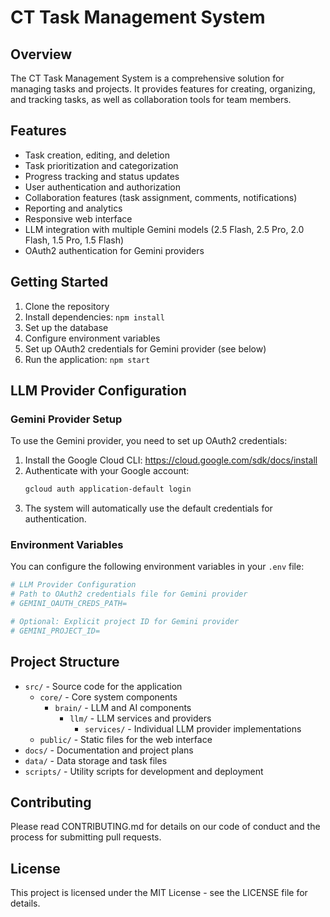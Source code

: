 # CT Task Management System

## Overview
The CT Task Management System is a comprehensive solution for managing tasks and projects. It provides features for creating, organizing, and tracking tasks, as well as collaboration tools for team members.

## Features
- Task creation, editing, and deletion
- Task prioritization and categorization
- Progress tracking and status updates
- User authentication and authorization
- Collaboration features (task assignment, comments, notifications)
- Reporting and analytics
- Responsive web interface
- LLM integration with multiple Gemini models (2.5 Flash, 2.5 Pro, 2.0 Flash, 1.5 Pro, 1.5 Flash)
- OAuth2 authentication for Gemini providers

## Getting Started
1. Clone the repository
2. Install dependencies: `npm install`
3. Set up the database
4. Configure environment variables
5. Set up OAuth2 credentials for Gemini provider (see below)
6. Run the application: `npm start`

## LLM Provider Configuration

### Gemini Provider Setup
To use the Gemini provider, you need to set up OAuth2 credentials:

1. Install the Google Cloud CLI: https://cloud.google.com/sdk/docs/install
2. Authenticate with your Google account:
   ```bash
   gcloud auth application-default login
   ```
3. The system will automatically use the default credentials for authentication.

### Environment Variables
You can configure the following environment variables in your `.env` file:

```bash
# LLM Provider Configuration
# Path to OAuth2 credentials file for Gemini provider
# GEMINI_OAUTH_CREDS_PATH=

# Optional: Explicit project ID for Gemini provider
# GEMINI_PROJECT_ID=
```

## Project Structure
- `src/` - Source code for the application
  - `core/` - Core system components
    - `brain/` - LLM and AI components
      - `llm/` - LLM services and providers
        - `services/` - Individual LLM provider implementations
  - `public/` - Static files for the web interface
- `docs/` - Documentation and project plans
- `data/` - Data storage and task files
- `scripts/` - Utility scripts for development and deployment

## Contributing
Please read CONTRIBUTING.md for details on our code of conduct and the process for submitting pull requests.

## License
This project is licensed under the MIT License - see the LICENSE file for details.